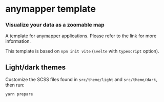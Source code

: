 # anymapper template
### Visualize your data as a zoomable map

A template for [anymapper](https://github.com/webvis/anymapper) applications. Please refer to the link for more information.

This template is based on `npm init vite` (`svelte` with `typescript` option).


## Light/dark themes
Customize the SCSS files found in `src/theme/light` and `src/theme/dark`, then run:
```
yarn prepare
```